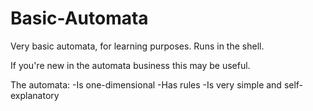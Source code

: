# Basic-Automata
Very basic automata, for learning purposes. Runs in the shell.

If you're new in the automata business this may be useful.

The automata:
-Is one-dimensional
-Has rules
-Is very simple and self-explanatory
